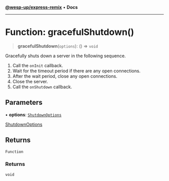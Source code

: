[**@wesp-up/express-remix**](../README.md) • **Docs**

---

# Function: gracefulShutdown()

> **gracefulShutdown**(`options`): () => `void`

Gracefully shuts down a server in the following sequence.

1. Call the `onInit` callback.
2. Wait for the timeout period if there are any open connections.
3. After the wait period, close any open connections.
4. Close the server.
5. Call the `onShutdown` callback.

## Parameters

• **options**: [`ShutdownOptions`](../interfaces/ShutdownOptions.md)

[ShutdownOptions](../interfaces/ShutdownOptions.md)

## Returns

`Function`

### Returns

`void`
